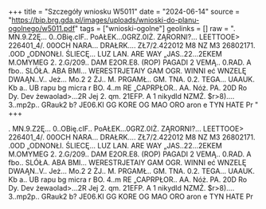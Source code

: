 +++
title = "Szczegóły wniosku W5011"
date = "2024-06-14"
source = "https://bip.brg.gda.pl/images/uploads/wnioski-do-planu-ogolnego/w5011.pdf"
tags = ["wnioski-ogolne"]
geolinks = []
raw = ". MN.9.Z2Ę... 0..OBię.cIF.. PoAŁEK...0GRZ.0IŻ. ZĄRORNI?... LEETTOOE> 226401_4/. 00OCH NARA... DRAŁRK.... ZŁ7/2.422012 M8 NZ M3 26802171. .0OD „ODNONŁI. ŚLIECĘ... LUZ LAN. ARE WAY „JAS..22...2EKEM M.OMYMEG 2. 2.G/209.. DAM E2OR.E8. (ROP) PAGADI 2 VEMĄ.. 0.RAD. A fbo.. SLÓŁA. ABA BMI... WERESTRJETAIY GAM OGR. WINNI eć WNZELĘ DWAĄN..V.. Jeż... Mo.2 2 ŻJ.. M. PRGAMŁ.. GM. TNA. 0.2. TEGA... UAAUK. Kb a.. UB rapu bg micra r BO. 4..m RE „CAPRPŁOR.. AA. Nóż. PA. 20D Ro Dy. Dev żewaolad>...2R Jej 2. qm. 21EFP. A 1 nikydld NZMŹ. $r>8).... 3..mp2p.. GRauk2 b? JE06.KI GG KORE OG MAO ORO aron e TYN HATE Pr "
+++

. MN.9.Z2Ę... 0..OBię.cIF.. PoAŁEK...0GRZ.0IŻ. ZĄRORNI?... LEETTOOE>
226401_4/. 00OCH
NARA... DRAŁRK.... ZŁ7/2.422012 M8 NZ M3 26802171. .0OD „ODNONŁI.
ŚLIECĘ... LUZ LAN. ARE WAY „JAS..22...2EKEM M.OMYMEG 2. 2.G/209.. DAM E2OR.E8. (ROP)
PAGADI 2 VEMĄ.. 0.RAD. A fbo.. SLÓŁA. ABA BMI... WERESTRJETAIY GAM OGR. WINNI eć
WNZELĘ DWAĄN..V.. Jeż... Mo.2 2 ŻJ.. M. PRGAMŁ.. GM. TNA. 0.2. TEGA... UAAUK. Kb a..
UB rapu bg micra r BO. 4..m RE „CAPRPŁOR.. AA. Nóż. PA. 20D
Ro Dy. Dev żewaolad>...2R Jej 2. qm. 21EFP. A 1 nikydld NZMŹ. $r>8).... 3..mp2p.. GRauk2 b?
JE06.KI GG KORE OG MAO ORO aron e TYN HATE Pr




